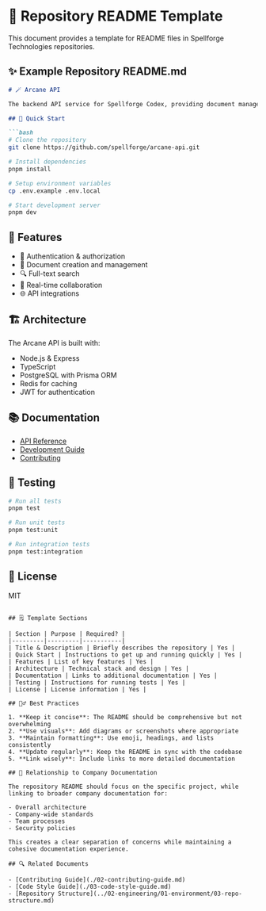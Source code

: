 # 📜 Repository README Template

This document provides a template for README files in Spellforge Technologies repositories.

## ✨ Example Repository README.md

```markdown
# 🪄 Arcane API

The backend API service for Spellforge Codex, providing document management capabilities and authentication services.

## 🚀 Quick Start

```bash
# Clone the repository
git clone https://github.com/spellforge/arcane-api.git

# Install dependencies
pnpm install

# Setup environment variables
cp .env.example .env.local

# Start development server
pnpm dev
```

## 🧩 Features

- 🔐 Authentication & authorization
- 📄 Document creation and management
- 🔍 Full-text search
- 🔄 Real-time collaboration
- 🌐 API integrations

## 🏗️ Architecture

The Arcane API is built with:

- Node.js & Express
- TypeScript
- PostgreSQL with Prisma ORM
- Redis for caching
- JWT for authentication

## 📚 Documentation

- [API Reference](https://docs.spellforge.tech/api)
- [Development Guide](https://docs.spellforge.tech/development)
- [Contributing](./CONTRIBUTING.md)

## 🧪 Testing

```bash
# Run all tests
pnpm test

# Run unit tests
pnpm test:unit

# Run integration tests
pnpm test:integration
```

## 📜 License

MIT
```

## 🗒️ Template Sections

| Section | Purpose | Required? |
|---------|---------|-----------|
| Title & Description | Briefly describes the repository | Yes |
| Quick Start | Instructions to get up and running quickly | Yes |
| Features | List of key features | Yes |
| Architecture | Technical stack and design | Yes |
| Documentation | Links to additional documentation | Yes |
| Testing | Instructions for running tests | Yes |
| License | License information | Yes |

## 🧙‍♂️ Best Practices

1. **Keep it concise**: The README should be comprehensive but not overwhelming
2. **Use visuals**: Add diagrams or screenshots where appropriate
3. **Maintain formatting**: Use emoji, headings, and lists consistently
4. **Update regularly**: Keep the README in sync with the codebase
5. **Link wisely**: Include links to more detailed documentation

## 🔄 Relationship to Company Documentation

The repository README should focus on the specific project, while linking to broader company documentation for:

- Overall architecture
- Company-wide standards
- Team processes
- Security policies

This creates a clear separation of concerns while maintaining a cohesive documentation experience.

## 🔍 Related Documents

- [Contributing Guide](./02-contributing-guide.md)
- [Code Style Guide](./03-code-style-guide.md)
- [Repository Structure](../02-engineering/01-environment/03-repo-structure.md)
